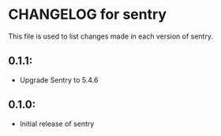 # CHANGELOG for sentry

This file is used to list changes made in each version of sentry.

## 0.1.1:

* Upgrade Sentry to 5.4.6

## 0.1.0:

* Initial release of sentry
